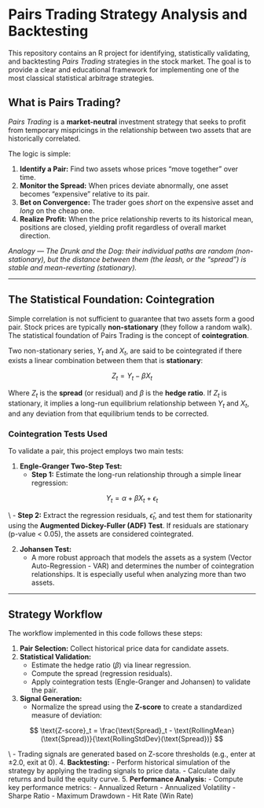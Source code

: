 # Pairs Trading Strategy Analysis and Backtesting

This repository contains an R project for identifying, statistically validating, and backtesting *Pairs Trading* strategies in the stock market. The goal is to provide a clear and educational framework for implementing one of the most classical statistical arbitrage strategies.

## What is Pairs Trading?

*Pairs Trading* is a **market-neutral** investment strategy that seeks to profit from temporary mispricings in the relationship between two assets that are historically correlated.

The logic is simple:
1.  **Identify a Pair:** Find two assets whose prices “move together” over time.
2.  **Monitor the Spread:** When prices deviate abnormally, one asset becomes “expensive” relative to its pair.
3.  **Bet on Convergence:** The trader goes *short* on the expensive asset and *long* on the cheap one.
4.  **Realize Profit:** When the price relationship reverts to its historical mean, positions are closed, yielding profit regardless of overall market direction.

*Analogy — The Drunk and the Dog: their individual paths are random (non-stationary), but the distance between them (the leash, or the “spread”) is stable and mean-reverting (stationary).*

---

## The Statistical Foundation: Cointegration

Simple correlation is not sufficient to guarantee that two assets form a good pair. Stock prices are typically **non-stationary** (they follow a random walk). The statistical foundation of Pairs Trading is the concept of **cointegration**.

Two non-stationary series, $Y_t$ and $X_t$, are said to be cointegrated if there exists a linear combination between them that is **stationary**:

$$
Z_t = Y_t - \beta X_t
$$

Where $Z_t$ is the **spread** (or residual) and $\beta$ is the **hedge ratio**. If $Z_t$ is stationary, it implies a long-run equilibrium relationship between $Y_t$ and $X_t$, and any deviation from that equilibrium tends to be corrected.

### Cointegration Tests Used

To validate a pair, this project employs two main tests:

1.  **Engle-Granger Two-Step Test:**
    -   **Step 1:** Estimate the long-run relationship through a simple linear regression:

$$
Y_t = \alpha + \beta X_t + \epsilon_t
$$

\\
    -   **Step 2:** Extract the regression residuals, $\hat{\epsilon}_t$, and test them for stationarity using the **Augmented Dickey-Fuller (ADF) Test**. If residuals are stationary (p-value < 0.05), the assets are considered cointegrated.

2.  **Johansen Test:**
    -   A more robust approach that models the assets as a system (Vector Auto-Regression - VAR) and determines the number of cointegration relationships. It is especially useful when analyzing more than two assets.

---

## Strategy Workflow

The workflow implemented in this code follows these steps:

1.  **Pair Selection:** Collect historical price data for candidate assets.
2.  **Statistical Validation:**
    -   Estimate the hedge ratio ($\beta$) via linear regression.
    -   Compute the spread (regression residuals).
    -   Apply cointegration tests (Engle-Granger and Johansen) to validate the pair.
3.  **Signal Generation:**
    -   Normalize the spread using the **Z-score** to create a standardized measure of deviation:

$$
\text{Z-score}_t = \frac{\text{Spread}_t - \text{RollingMean}(\text{Spread})}{\text{RollingStdDev}(\text{Spread})}
$$

\\
    -   Trading signals are generated based on Z-score thresholds (e.g., enter at ±2.0, exit at 0).
4.  **Backtesting:**
    -   Perform historical simulation of the strategy by applying the trading signals to price data.
    -   Calculate daily returns and build the equity curve.
5.  **Performance Analysis:**
    -   Compute key performance metrics:
        -   Annualized Return
        -   Annualized Volatility
        -   Sharpe Ratio
        -   Maximum Drawdown
        -   Hit Rate (Win Rate)